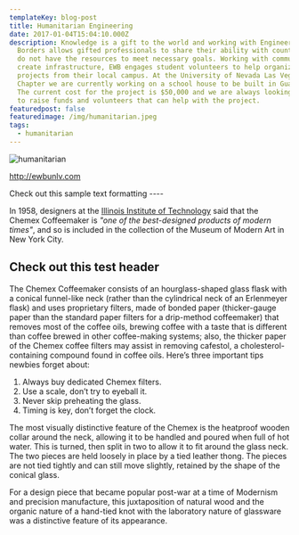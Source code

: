 ```yaml
---
templateKey: blog-post
title: Humanitarian Engineering
date: 2017-01-04T15:04:10.000Z
description: Knowledge is a gift to the world and working with Engineers Without
  Borders allows gifted professionals to share their ability with countries that
  do not have the resources to meet necessary goals. Working with communities to
  create infrastructure, EWB engages student volunteers to help organize
  projects from their local campus. At the University of Nevada Las Vegas
  Chapter we are currently working on a school house to be built in Guatemala.
  The current cost for the project is $50,000 and we are always looking for ways
  to raise funds and volunteers that can help with the project.
featuredpost: false
featuredimage: /img/humanitarian.jpeg
tags:
  - humanitarian
---
```



![humanitarian](/img/humanitarian.jpeg)

<a href="http://ewbunlv.com">http://ewbunlv.com</a>

Check out this sample text formatting ----

In 1958, designers at the [Illinois Institute of Technology](https://www.spacefarm.digital) said that the Chemex Coffeemaker is *"one of the best-designed products of modern times"*, and so is included in the collection of the Museum of Modern Art in New York City.

## Check out this test header

The Chemex Coffeemaker consists of an hourglass-shaped glass flask with a conical funnel-like neck (rather than the cylindrical neck of an Erlenmeyer flask) and uses proprietary filters, made of bonded paper (thicker-gauge paper than the standard paper filters for a drip-method coffeemaker) that removes most of the coffee oils, brewing coffee with a taste that is different than coffee brewed in other coffee-making systems; also, the thicker paper of the Chemex coffee filters may assist in removing cafestol, a cholesterol-containing compound found in coffee oils. Here’s three important tips newbies forget about:

1. Always buy dedicated Chemex filters.
2. Use a scale, don’t try to eyeball it.
3. Never skip preheating the glass.
4. Timing is key, don’t forget the clock.

The most visually distinctive feature of the Chemex is the heatproof wooden collar around the neck, allowing it to be handled and poured when full of hot water. This is turned, then split in two to allow it to fit around the glass neck. The two pieces are held loosely in place by a tied leather thong. The pieces are not tied tightly and can still move slightly, retained by the shape of the conical glass.

For a design piece that became popular post-war at a time of Modernism and precision manufacture, this juxtaposition of natural wood and the organic nature of a hand-tied knot with the laboratory nature of glassware was a distinctive feature of its appearance.